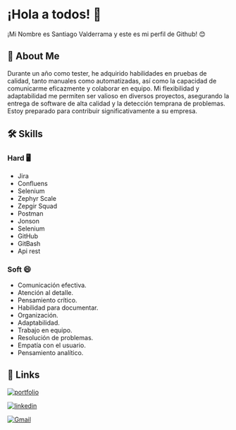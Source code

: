 
# ¡Hola a todos! 👋


¡Mi Nombre es Santiago Valderrama y este es mi perfil de Github! 😊
## 🚀 About Me

Durante un año como tester, he adquirido habilidades en pruebas de calidad, tanto manuales como automatizadas, así como la capacidad de comunicarme eficazmente y colaborar en equipo. Mi flexibilidad y adaptabilidad me permiten ser valioso en diversos proyectos, asegurando la entrega de software de alta calidad y la detección temprana de problemas. Estoy preparado para contribuir significativamente a su empresa.

## 🛠 Skills

### Hard 🖥️
- Jira 
- Confluens
- Selenium 
- Zephyr Scale 
- Zepgir Squad
- Postman
- Jonson 
- Selenium 
- GitHub 
- GitBash
- Api rest

### Soft 😄
- Comunicación efectiva.
- Atención al detalle.
- Pensamiento crítico.
- Habilidad para documentar.
- Organización.
- Adaptabilidad.
- Trabajo en equipo.
- Resolución de problemas.
- Empatía con el usuario.
- Pensamiento analítico.

## 🔗 Links
[![portfolio](https://img.shields.io/badge/my_portfolio-000?style=for-the-badge&logo=ko-fi&logoColor=white)](https://katherineoelsner.com/)

[![linkedin](https://img.shields.io/badge/linkedin-0A66C2?style=for-the-badge&logo=linkedin&logoColor=white)](https://www.linkedin.com/in/santiago-barrera-40826028b/)

[![Gmail](https://camo.githubusercontent.com/571384769c09e0c66b45e39b5be70f68f552db3e2b2311bc2064f0d4a9f5983b/68747470733a2f2f696d672e736869656c64732e696f2f62616467652f476d61696c2d4431343833363f7374796c653d666f722d7468652d6261646765266c6f676f3d676d61696c266c6f676f436f6c6f723d7768697465)](https://mail.google.com/mail/u/0/#inbox?compose=CllgCJftMSwHrBFNqdZtckHcJknDgxgdnzDBjLvrSsLnjxqvJFXzvQVGqxTtkPvWMKQLFJLBFGq)















